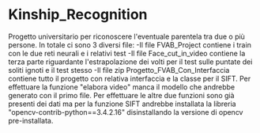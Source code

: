 # Kinship_Recognition
Progetto universitario per riconoscere l'eventuale parentela tra due o più persone.
In totale ci sono 3 diversi file:
-Il file FVAB_Project contiene i train con le due reti neurali e i relativi test 
-Il file Face_cut_in_video contiene la terza parte riguardante l'estrapolazione dei volti per il test sulle puntate dei soliti ignoti e il test stesso
-Il file zip Progetto_FVAB_Con_Interfaccia contiene tutto il progetto con relativa interfaccia e la classe per il SIFT. Per effettuare la funzione "elabora video"
manca il modello che andrebbe generato con il primo file. Per effettuare le altre due funzioni sono già presenti dei dati ma per la funzione SIFT andrebbe installata
la libreria "opencv-contrib-python==3.4.2.16" disinstallando la versione di opencv pre-installata.
